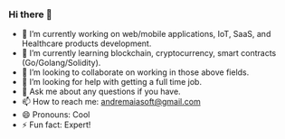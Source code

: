### Hi there 👋

- 🔭 I’m currently working on web/mobile applications, IoT, SaaS, and Healthcare products development.
- 🌱 I’m currently learning blockchain, cryptocurrency, smart contracts (Go/Golang/Solidity).
- 👯 I’m looking to collaborate on working in those above fields.
- 🤔 I’m looking for help with getting a full time job.
- 💬 Ask me about any questions if you have.
- 📫 How to reach me: andremaiasoft@gmail.com
- 😄 Pronouns: Cool
- ⚡ Fun fact: Expert!
